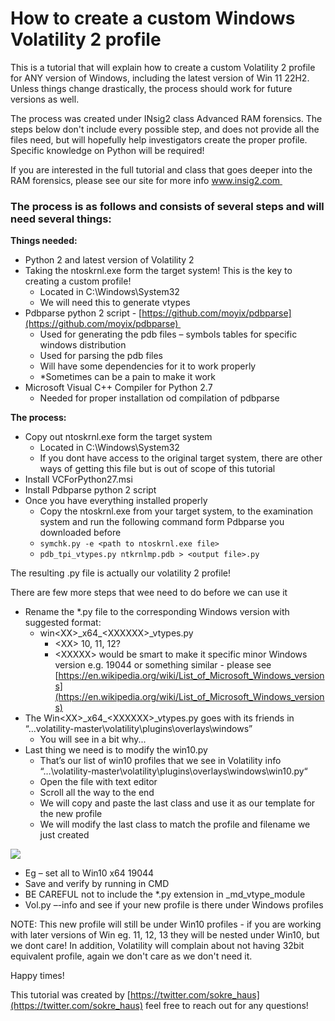 # How to create a custom Windows Volatility 2 profile

This is a tutorial that will explain how to create a custom Volatility 2 profile for ANY version of Windows, including the latest version of Win 11 22H2. Unless things change drastically, the process should work for future versions as well. 

The process was created under INsig2 class Advanced RAM forensics. The steps below don't include every possible step, and does not provide all the files need, but will hopefully help investigators create the proper profile. Specific knowledge on Python will be required! 

If you are interested in the full tutorial and class that goes deeper into the RAM forensics, please see our site for more info www.insig2.com 

### The process is as follows and consists of several steps and will need several things:

**Things needed:**

*   Python 2 and latest version of Volatility 2
*   Taking the ntoskrnl.exe form the target system! This is the key to creating a custom profile!
    *   Located in C:\\Windows\\System32
    *   We will need this to generate vtypes
*   Pdbparse python 2 script - [https://github.com/moyix/pdbparse](https://github.com/moyix/pdbparse) 
    *   Used for generating the pdb files – symbols tables for specific windows distribution
    *   Used for parsing the pdb files
    *   Will have some dependencies for it to work properly
    *   \*Sometimes can be a pain to make it work
*   Microsoft Visual C++ Compiler for Python 2.7
    *   Needed for proper installation od compilation of pdbparse

**The process:**

*   Copy out ntoskrnl.exe form the target system
    *   Located in C:\\Windows\\System32
    *   If you dont have access to the original target system, there are other ways of getting this file but is out of scope of this tutorial
*   Install VCForPython27.msi 
*   Install Pdbparse python 2 script
*   Once you have everything installed properly
    *   Copy the ntoskrnl.exe from your target system, to the examination system and run the following command form Pdbparse you downloaded before
    *   `symchk.py -e <path to ntoskrnl.exe file>`
    *   `pdb_tpi_vtypes.py ntkrnlmp.pdb > <output file>.py`

The resulting .py file is actually our volatility 2 profile!

There are few more steps that wee need to do before we can use it

*   Rename the \*.py file to the corresponding Windows version with suggested format:
    *   win\<XX>\_x64\_\<XXXXXX>\_vtypes.py
        *   \<XX> 10, 11, 12?
        *   \<XXXXX> would be smart to make it specific minor Windows version e.g. 19044 or something similar - please see [https://en.wikipedia.org/wiki/List_of_Microsoft_Windows_versions](https://en.wikipedia.org/wiki/List_of_Microsoft_Windows_versions)
*   The Win\<XX>\_x64\_\<XXXXXX>\_vtypes.py goes with its friends in “...volatility-master\\volatility\\plugins\\overlays\\windows”
    *   You will see in a bit why...
*   Last thing we need is to modify the win10.py 
    *   That’s our list of win10 profiles that we see in Volatility info   
        “…\\volatility-master\\volatility\\plugins\\overlays\\windows\\win10.py“
    *   Open the file with text editor
    *   Scroll all the way to the end
    *   We will copy and paste the last class and use it as our template for the new profile
    *   We will modify the last class to match the profile and filename we just created

![](https://user-images.githubusercontent.com/121233698/209137348-526afe44-8d51-466a-a0c5-1ca5951b1d63.png)

*   Eg – set all to Win10 x64 19044
*   Save and verify by running in CMD
*   BE CAREFUL not to include the \*.py extension in \_md\_vtype\_module
*   Vol.py –-info and see if your new profile is there under Windows profiles

NOTE: This new profile will still be under Win10 profiles - if you are working with later versions of Win eg. 11, 12, 13 they will be nested under Win10, but we dont care! In addition, Volatility will complain about not having 32bit equivalent profile, again we don't care as we don't need it. 

Happy times!

This tutorial was created by [https://twitter.com/sokre_haus](https://twitter.com/sokre_haus) feel free to reach out for any questions!
